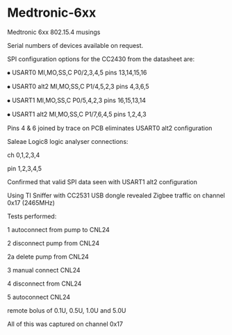 # Medtronic-6xx
Medtronic 6xx 802.15.4 musings

Serial numbers of devices available on request.

SPI configuration options for the CC2430 from the datasheet are:

⦁	USART0		MI,MO,SS,C P0/2,3,4,5	pins 13,14,15,16	

⦁	USART0 alt2	MI,MO,SS,C P1/4,5,2,3	pins 4,3,6,5

⦁	USART1		MI,MO,SS,C P0/5,4,2,3	pins 16,15,13,14

⦁	USART1 alt2	MI,MO,SS,C P1/7,6,4,5	pins 1,2,4,3 	

Pins 4 & 6 joined by trace on PCB eliminates  USART0 alt2 configuration

Saleae Logic8 logic analyser connections:

ch	0,1,2,3,4

pin	1,2,3,4,5

Confirmed that valid SPI data seen with USART1 alt2 configuration

Using TI Sniffer with CC2531 USB dongle revealed Zigbee traffic on channel 0x17 (2465MHz)

Tests performed:

1 	autoconnect from pump to CNL24

2 	disconnect pump from CNL24

2a	delete pump from CNL24

3	manual connect CNL24

4	disconnect from CNL24

5	autoconnect CNL24

remote bolus of 0.1U, 0.5U, 1.0U and 5.0U

All of this was captured on channel 0x17



